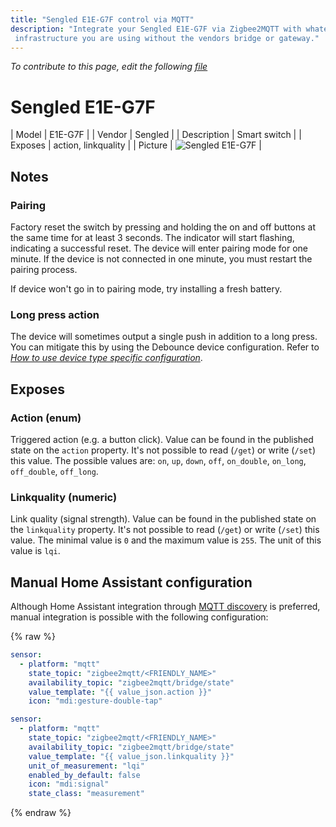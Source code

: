 ```yaml
---
title: "Sengled E1E-G7F control via MQTT"
description: "Integrate your Sengled E1E-G7F via Zigbee2MQTT with whatever smart home
 infrastructure you are using without the vendors bridge or gateway."
---
```


*To contribute to this page, edit the following
[file](https://github.com/Koenkk/zigbee2mqtt.io/blob/master/docs/devices/E1E-G7F.md)*

# Sengled E1E-G7F

| Model | E1E-G7F  |
| Vendor  | Sengled  |
| Description | Smart switch  |
| Exposes | action, linkquality |
| Picture | ![Sengled E1E-G7F](../images/devices/E1E-G7F.jpg) |

## Notes


### Pairing
Factory reset the switch by pressing and holding the on and off buttons at the same time for at least 3 seconds. The indicator will start flashing, indicating a successful reset. The device will enter pairing mode for one minute. If the device is not connected in one minute, you must restart the pairing process.

If device won't go in to pairing mode, try installing a fresh battery.

### Long press action
The device will sometimes output a single push in addition to a long press. You can mitigate this by using the Debounce device configuration. Refer to *[How to use device type specific configuration](../information/configuration.md)*.



## Exposes

### Action (enum)
Triggered action (e.g. a button click).
Value can be found in the published state on the `action` property.
It's not possible to read (`/get`) or write (`/set`) this value.
The possible values are: `on`, `up`, `down`, `off`, `on_double`, `on_long`, `off_double`, `off_long`.

### Linkquality (numeric)
Link quality (signal strength).
Value can be found in the published state on the `linkquality` property.
It's not possible to read (`/get`) or write (`/set`) this value.
The minimal value is `0` and the maximum value is `255`.
The unit of this value is `lqi`.

## Manual Home Assistant configuration
Although Home Assistant integration through [MQTT discovery](../integration/home_assistant) is preferred,
manual integration is possible with the following configuration:


{% raw %}
```yaml
sensor:
  - platform: "mqtt"
    state_topic: "zigbee2mqtt/<FRIENDLY_NAME>"
    availability_topic: "zigbee2mqtt/bridge/state"
    value_template: "{{ value_json.action }}"
    icon: "mdi:gesture-double-tap"

sensor:
  - platform: "mqtt"
    state_topic: "zigbee2mqtt/<FRIENDLY_NAME>"
    availability_topic: "zigbee2mqtt/bridge/state"
    value_template: "{{ value_json.linkquality }}"
    unit_of_measurement: "lqi"
    enabled_by_default: false
    icon: "mdi:signal"
    state_class: "measurement"
```
{% endraw %}


